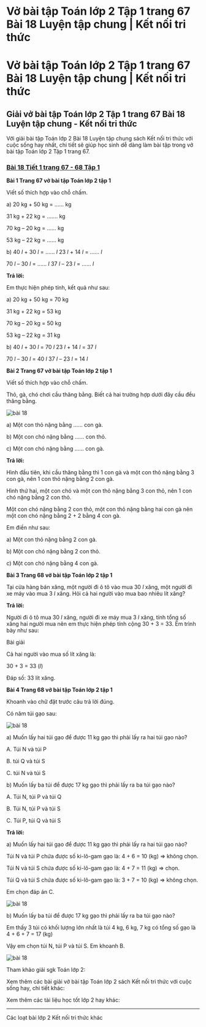 # Vở bài tập Toán lớp 2 Tập 1 trang 67 Bài 18 Luyện tập chung | Kết nối tri thức

# Vở bài tập Toán lớp 2 Tập 1 trang 67 Bài 18 Luyện tập chung | Kết nối tri thức

## Giải vở bài tập Toán lớp 2 Tập 1 trang 67 Bài 18 Luyện tập chung - Kết nối tri thức

Với giải bài tập Toán lớp 2 Bài 18 Luyện tập chung sách Kết nối tri thức với cuộc sống hay nhất, chi tiết sẽ giúp học sinh dễ dàng làm bài tập trong vở bài tập Toán lớp 2 Tập 1 trang 67.

### [**Bài 18 Tiết 1 trang 67 - 68 Tập 1**](https://vietjack.com/vbt-toan-2-kn/bai-18-tiet-1-trang-67-68-tap-1.jsp)

**Bài 1 Trang 67 vở bài tập Toán lớp 2 tập 1**

Viết số thích hợp vào chỗ chấm.

a) 20 kg + 50 kg = …… kg

31 kg + 22 kg = ……. kg

70 kg – 20 kg = …… kg

53 kg – 22 kg = …… kg

b) 40 _l_ \+ 30 _l_ = …… _l_ 23 _l_ \+ 14 _l_ = …… _l_

70 _l_ – 30 _l_ = …… _l_ 37 _l_ – 23 _l_ = …… _l_

**Trả lời:**

Em thực hiện phép tính, kết quả như sau:

a) 20 kg + 50 kg = 70 kg

31 kg + 22 kg = 53 kg

70 kg – 20 kg = 50 kg

53 kg – 22 kg = 31 kg

b) 40 _l_ \+ 30 _l_ = 70 _l_ 23 _l_ \+ 14 _l_ = 37 _l_

70 _l_ – 30 _l_ = 40 _l_ 37 _l_ – 23 _l_ = 14 _l_

**Bài 2 Trang 67 vở bài tập Toán lớp 2 tập 1**

Viết số thích hợp vào chỗ chấm.

Thỏ, gà, chó chơi cầu thăng bằng. Biết cả hai trường hợp dưới đây cầu đều thăng bằng.

![bài 18](https://vietjack.com/vbt-toan-2-kn/images/bai-18-luyen-tap-chung-36799.png)

a) Một con thỏ nặng bằng …… con gà.

b) Một con chó nặng bằng …… con thỏ.

c) Một con chó nặng bằng …… con gà.

**Trả lời:**

Hình đầu tiên, khi cầu thăng bằng thì 1 con gà và một con thỏ nặng bằng 3 con gà, nên 1 con thỏ nặng bằng 2 con gà.

Hình thứ hai, một con chó và một con thỏ nặng bằng 3 con thỏ, nên 1 con chó nặng bằng 2 con thỏ.

Một con chó nặng bằng 2 con thỏ, một con thỏ nặng bằng hai con gà nên một con chó nặng bằng 2 + 2 bằng 4 con gà.

Em điền như sau:

a) Một con thỏ nặng bằng 2 con gà.

b) Một con chó nặng bằng 2 con thỏ.

c) Một con chó nặng bằng 4 con gà.

**Bài 3 Trang 68 vở bài tập Toán lớp 2 tập 1**

Tại cửa hàng bán xăng, một người đi ô tô vào mua 30 _l_ xăng, một người đi xe máy vào mua 3 _l_ xăng. Hỏi cả hai người vào mua bao nhiêu lít xăng?

**Trả lời:**

Người đi ô tô mua 30 _l_ xăng, người đi xe máy mua 3 _l_ xăng, tính tổng số xăng hai người mua nên em thực hiện phép tính cộng 30 + 3 = 33. Em trình bày như sau:

Bài giải

Cả hai người vào mua số lít xăng là:

30 + 3 = 33 (_l_)

Đáp số: 33 lít xăng.

**Bài 4 Trang 68 vở bài tập Toán lớp 2 tập 1**

Khoanh vào chữ đặt trước câu trả lời đúng.

Có năm túi gạo sau: 

![bài 18](https://vietjack.com/vbt-toan-2-kn/images/bai-18-luyen-tap-chung-36798.png)

a) Muốn lấy hai túi gạo để được 11 kg gạo thì phải lấy ra hai túi gạo nào?

A. Túi N và túi P

B. túi Q và túi S

C. túi N và túi S

b) Muốn lấy ba túi để được 17 kg gạo thì phải lấy ra ba túi gạo nào?

A. Túi N, túi P và túi Q

B. Túi N, túi P và túi S

C. Túi P, túi Q và túi S

**Trả lời:**

a) Muốn lấy hai túi gạo để được 11 kg gạo thì phải lấy ra hai túi gạo nào?

Túi N và túi P chứa được số ki-lô-gam gạo là: 4 + 6 = 10 (kg) => không chọn.

Túi N và túi S chứa được số ki-lô-gam gạo là: 4 + 7 = 11 (kg) => chọn.

Túi Q và túi S chứa được số ki-lô-gam gạo là: 3 + 7 = 10 (kg) => không chọn.

Em chọn đáp án C.

![bài 18](https://vietjack.com/vbt-toan-2-kn/images/bai-18-luyen-tap-chung-36801.png)

b) Muốn lấy ba túi để được 17 kg gạo thì phải lấy ra ba túi gạo nào?

Em thấy 3 túi có khối lượng lớn nhất là túi 4 kg, 6 kg, 7 kg có tổng số gạo là 4 + 6 + 7 = 17 (kg)

Vậy em chọn túi N, túi P và túi S. Em khoanh B.

![bài 18](https://vietjack.com/vbt-toan-2-kn/images/bai-18-luyen-tap-chung-36803.png)

Tham khảo giải sgk Toán lớp 2:

Xem thêm các bài giải vở bài tập Toán lớp 2 sách Kết nối tri thức với cuộc sống hay, chi tiết khác:

Xem thêm các tài liệu học tốt lớp 2 hay khác:

* * *

Các loạt bài lớp 2 Kết nối tri thức khác
